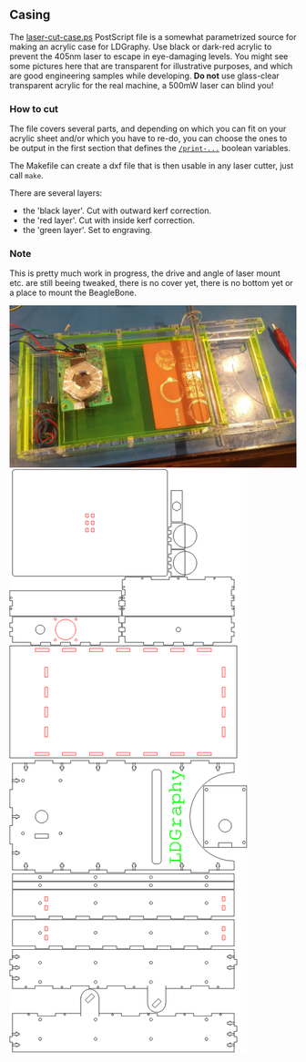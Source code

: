 Casing
------

The [laser-cut-case.ps](./laser-cut-case.ps) PostScript file is a somewhat
parametrized source for making an acrylic case for LDGraphy.
Use black or dark-red acrylic to prevent the 405nm laser to escape in
eye-damaging levels.
You might see some pictures here that are transparent for illustrative purposes,
and which are good engineering samples while developing. **Do not** use
glass-clear transparent acrylic for the real machine, a 500mW laser can
blind you!

### How to cut
The file covers several parts, and depending on which you can fit
on your acrylic sheet and/or which you have to re-do, you can choose the ones
to be output in the first section that defines the
[`/print-...`](./laser-cut-case.ps#L4) boolean variables.

The Makefile can create a dxf file that is then usable in any laser cutter, just
call `make`.

There are several layers:
  * the 'black layer'. Cut with outward kerf correction.
  * the 'red layer'. Cut with inside kerf correction.
  * the 'green layer'. Set to engraving.

### Note
This is pretty much work in progress, the drive and angle of laser mount etc.
are still beeing tweaked, there is no cover yet, there is no bottom yet or
a place to mount the BeagleBone.

![](../img/sample-case.jpg)
![](../img/laser-cut-outline.png)